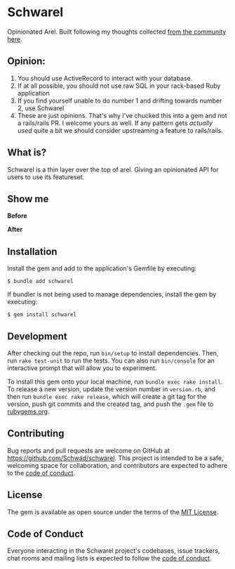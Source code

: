 # Schwarel

Opinionated Arel. Built following my thoughts collected [from the community here](https://gist.github.com/Schwad/fc5a3ffa65fab1a95654782cab45aa49).

## Opinion:

1. You should use ActiveRecord to interact with your database.
1. If at all possible, you should not use raw SQL in your rack-based Ruby application
1. If you find yourself unable to do number 1 and drifting towards number 2, use Schwarel
1. These are just opinions. That's why I've chucked this into a gem and not a rails/rails PR. I welcome yours as well. If any pattern gets _actually used_ quite a bit we should consider upstreaming a feature to rails/rails.

## What is?

Schwarel is a thin layer over the top of arel. Giving an opinionated API for users to use its featureset.

## Show me

**Before**

**After**

## Installation

Install the gem and add to the application's Gemfile by executing:

    $ bundle add schwarel

If bundler is not being used to manage dependencies, install the gem by executing:

    $ gem install schwarel

## Development

After checking out the repo, run `bin/setup` to install dependencies. Then, run `rake test-unit` to run the tests. You can also run `bin/console` for an interactive prompt that will allow you to experiment.

To install this gem onto your local machine, run `bundle exec rake install`. To release a new version, update the version number in `version.rb`, and then run `bundle exec rake release`, which will create a git tag for the version, push git commits and the created tag, and push the `.gem` file to [rubygems.org](https://rubygems.org).

## Contributing

Bug reports and pull requests are welcome on GitHub at https://github.com/Schwad/schwarel. This project is intended to be a safe, welcoming space for collaboration, and contributors are expected to adhere to the [code of conduct](https://github.com/Schwad/schwarel/blob/master/CODE_OF_CONDUCT.md).

## License

The gem is available as open source under the terms of the [MIT License](https://opensource.org/licenses/MIT).

## Code of Conduct

Everyone interacting in the Schwarel project's codebases, issue trackers, chat rooms and mailing lists is expected to follow the [code of conduct](https://github.com/Schwad/schwarel/blob/master/CODE_OF_CONDUCT.md).
